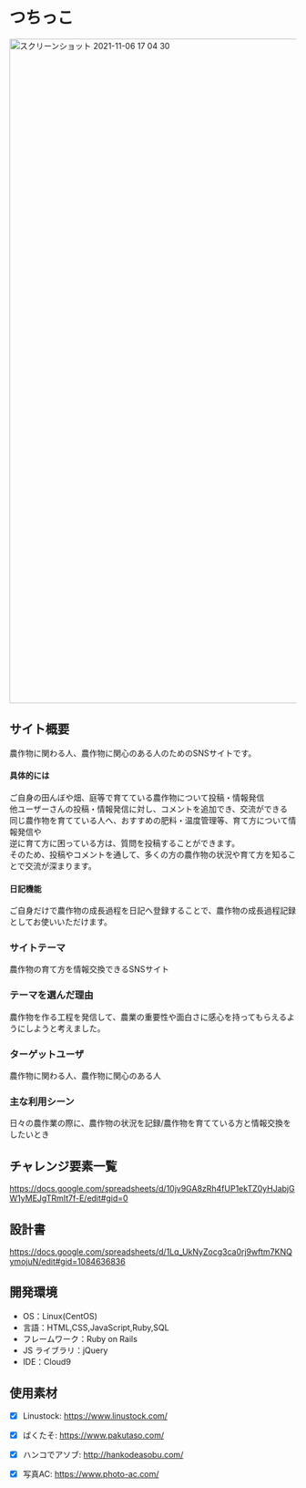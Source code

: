 # つちっこ

<img width="1166" alt="スクリーンショット 2021-11-06 17 04 30" src="https://user-images.githubusercontent.com/88092281/140602768-ea4c2943-1668-48ea-b62e-3cfc2bd59686.png">

## サイト概要

農作物に関わる人、農作物に関心のある人のためのSNSサイトです。

#### 具体的には
ご自身の田んぼや畑、庭等で育てている農作物について投稿・情報発信  
他ユーザーさんの投稿・情報発信に対し、コメントを追加でき、交流ができる  
同じ農作物を育てている人へ、おすすめの肥料・温度管理等、育て方について情報発信や  
逆に育て方に困っている方は、質問を投稿することができます。  
そのため、投稿やコメントを通して、多くの方の農作物の状況や育て方を知ることで交流が深まります。

#### 日記機能
ご自身だけで農作物の成長過程を日記へ登録することで、農作物の成長過程記録としてお使いいただけます。

### サイトテーマ

農作物の育て方を情報交換できるSNSサイト

### テーマを選んだ理由

農作物を作る工程を発信して、農業の重要性や面白さに感心を持ってもらえるようにしようと考えました。

### ターゲットユーザ

農作物に関わる人、農作物に関心のある人

### 主な利用シーン

日々の農作業の際に、農作物の状況を記録/農作物を育てている方と情報交換をしたいとき

## チャレンジ要素一覧

<https://docs.google.com/spreadsheets/d/10jv9GA8zRh4fUP1ekTZ0yHJabjGW1yMEJgTRmIt7f-E/edit#gid=0>

## 設計書

<https://docs.google.com/spreadsheets/d/1Lq_UkNyZocg3ca0rj9wftm7KNQymojuN/edit#gid=1084636836>

## 開発環境

- OS：Linux(CentOS)
- 言語：HTML,CSS,JavaScript,Ruby,SQL
- フレームワーク：Ruby on Rails
- JS ライブラリ：jQuery
- IDE：Cloud9

## 使用素材
- [x] Linustock: <https://www.linustock.com/>
- [x] ばくたそ: <https://www.pakutaso.com/>
- [x] ハンコでアソブ: <http://hankodeasobu.com/>
- [x] 写真AC: <https://www.photo-ac.com/>


